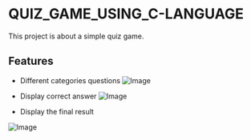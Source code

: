 # QUIZ_GAME_USING_C-LANGUAGE



This project is about a simple quiz game.


## Features

* Different categories questions
![Image](screenshot.jpg)


* Display correct answer
![Image](screenshot.jpg)


* Display the final result

![Image](screenshot.jpg)
